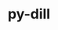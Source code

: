 ---
title: "py-dill"
layout: cache
categories: [package, develop-2025-03-09]
meta: {"compilers": ["gcc@=11.4.0", "gcc@=13.2.0", "gcc@=7.5.0", "oneapi@=2024.2.1"], "num_specs": 7, "num_specs_by_stack": {"e4s": 1, "e4s-neoverse-v2": 1, "e4s-oneapi": 1, "ml-linux-aarch64-cpu": 1, "ml-linux-aarch64-cuda": 1, "ml-linux-x86_64-cpu": 1, "ml-linux-x86_64-cuda": 1, "ml-linux-x86_64-rocm": 1, "radiuss": 2, "root": 7}, "oss": ["ubuntu18.04", "ubuntu22.04", "ubuntu24.04"], "platforms": ["linux"], "stacks": ["e4s", "e4s-neoverse-v2", "e4s-oneapi", "ml-linux-aarch64-cpu", "ml-linux-aarch64-cuda", "ml-linux-x86_64-cpu", "ml-linux-x86_64-cuda", "ml-linux-x86_64-rocm", "radiuss", "root"], "targets": ["aarch64", "neoverse_v2", "x86_64_v3"], "versions": ["0.3.6"]}
spec_details: [{"compiler": "gcc@=7.5.0", "hash": "7laleuxxkxdhevghmfcu7pk5rpmbrbar", "os": "ubuntu18.04", "platform": "linux", "size": "-", "stacks": ["radiuss", "root"], "target": "x86_64_v3", "variants": ["build_system=python_pip", "patches=daf79b1"], "versions": ["0.3.6"]}, {"compiler": "gcc@=13.2.0", "hash": "bekwsc27jsphio3xsatobdavbaejqvlu", "os": "ubuntu24.04", "platform": "linux", "size": "-", "stacks": ["ml-linux-aarch64-cpu", "ml-linux-aarch64-cuda", "root"], "target": "aarch64", "variants": ["build_system=python_pip", "patches=daf79b1"], "versions": ["0.3.6"]}, {"compiler": "gcc@=7.5.0", "hash": "fn4rbrngltrrxt7javdthdj6nvcjj2a3", "os": "ubuntu18.04", "platform": "linux", "size": "-", "stacks": ["radiuss", "root"], "target": "x86_64_v3", "variants": ["build_system=python_pip", "patches=daf79b1"], "versions": ["0.3.6"]}, {"compiler": "oneapi@=2024.2.1", "hash": "pn6yokm4iqqn3avelpv6fmka5bwogfvz", "os": "ubuntu22.04", "platform": "linux", "size": "-", "stacks": ["e4s-oneapi", "root"], "target": "x86_64_v3", "variants": ["build_system=python_pip", "patches=daf79b1"], "versions": ["0.3.6"]}, {"compiler": "gcc@=13.2.0", "hash": "t6hu7so6klz4te5iloes5ladu6czxd5g", "os": "ubuntu24.04", "platform": "linux", "size": "-", "stacks": ["ml-linux-x86_64-cpu", "ml-linux-x86_64-cuda", "ml-linux-x86_64-rocm", "root"], "target": "x86_64_v3", "variants": ["build_system=python_pip", "patches=daf79b1"], "versions": ["0.3.6"]}, {"compiler": "gcc@=11.4.0", "hash": "utl6i6lvjmzw73ilebcthspawrlshxit", "os": "ubuntu22.04", "platform": "linux", "size": "-", "stacks": ["e4s", "root"], "target": "x86_64_v3", "variants": ["build_system=python_pip", "patches=daf79b1"], "versions": ["0.3.6"]}, {"compiler": "gcc@=11.4.0", "hash": "w4sqvvvtgh2eyxdrkaspf7ngkhvk7dgw", "os": "ubuntu22.04", "platform": "linux", "size": "-", "stacks": ["e4s-neoverse-v2", "root"], "target": "neoverse_v2", "variants": ["build_system=python_pip", "patches=daf79b1"], "versions": ["0.3.6"]}]
---